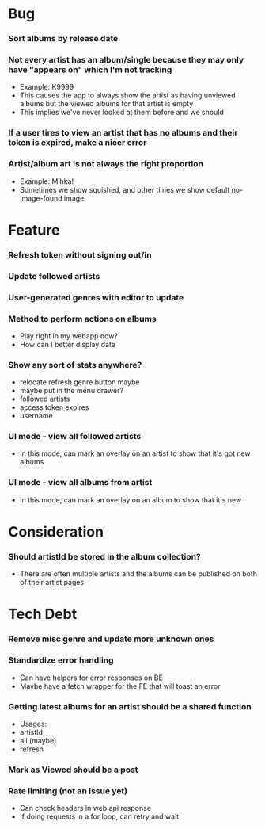 # Bug

### Sort albums by release date

### Not every artist has an album/single because they may only have "appears on" which I'm not tracking

- Example: K9999
- This causes the app to always show the artist as having unviewed albums but the viewed albums for that artist is empty
- This implies we've never looked at them before and we should

### If a user tires to view an artist that has no albums and their token is expired, make a nicer error

### Artist/album art is not always the right proportion

- Example: Mihka!
- Sometimes we show squished, and other times we show default no-image-found image

# Feature

### Refresh token without signing out/in

### Update followed artists

### User-generated genres with editor to update

### Method to perform actions on albums

- Play right in my webapp now?
- How can I better display data

### Show any sort of stats anywhere?

- relocate refresh genre button maybe
- maybe put in the menu drawer?
- followed artists
- access token expires
- username

### UI mode - view all followed artists

- in this mode, can mark an overlay on an artist to show that it's got new albums

### UI mode - view all albums from artist

- in this mode, can mark an overlay on an album to show that it's new

# Consideration

### Should artistId be stored in the album collection?

- There are often multiple artists and the albums can be published on both of their artist pages

# Tech Debt

### Remove misc genre and update more unknown ones

### Standardize error handling

- Can have helpers for error responses on BE
- Maybe have a fetch wrapper for the FE that will toast an error

### Getting latest albums for an artist should be a shared function

- Usages:
- artistId
- all (maybe)
- refresh

### Mark as Viewed should be a post

### Rate limiting (not an issue yet)

- Can check headers in web api response
- If doing requests in a for loop, can retry and wait
